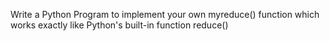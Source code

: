 Write a Python Program to implement your own myreduce() function which works exactly like
Python's built-in function reduce()
